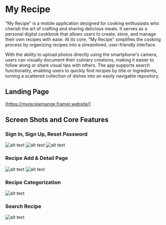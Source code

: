 # My Recipe

"My Recipe" is a mobile application designed for cooking enthusiasts who cherish the art of crafting and sharing delicious meals. It serves as a personal digital cookbook that allows users to create, store, and manage their own recipes with ease. At its core, "My Recipe" simplifies the cooking process by organizing recipes into a streamlined, user-friendly interface.

With the ability to upload photos directly using the smartphone's camera, users can visually document their culinary creations, making it easier to follow along or share visual tips with others. The app supports search functionality, enabling users to quickly find recipes by title or ingredients, turning a scattered collection of dishes into an easily navigable repository.

## Landing Page
[https://myrecipemange.framer.website/]

## Screen Shots and Core Features

### Sign In, Sign Up, Reset Password

![alt text](<asset/sign in.png>)
![alt text](<asset/sign up.png>)
![alt text](<asset/reset pwd.png>)

### Recipe Add & Detail Page

![alt text](<asset/add recipe.png>)
![alt text](<asset/detail recipe.png>)

### Recipe Categorization

![alt text](<asset/category.png>)

### Search Recipe

![alt text](<asset/search.png>)


